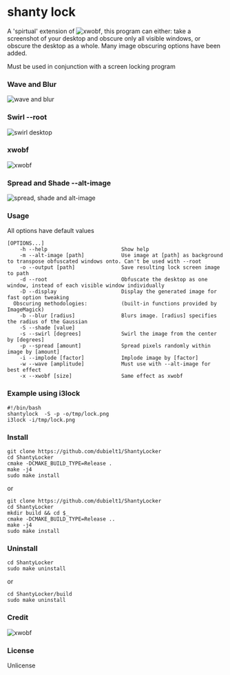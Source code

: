 # shanty lock

A 'spirtual' extension of ![xwobf](https://github.com/glindste/xwobf), this program can either:
take a screenshot of your desktop and obscure only all visible windows, or obscure the desktop as a whole.
Many image obscuring options have been added.

Must be used in conjunction with a screen locking program

### Wave and Blur
![wave and blur](https://user-images.githubusercontent.com/11619193/30526316-78bc986a-9bde-11e7-8ee4-7692c272cff2.PNG)

### Swirl --root
![swirl desktop](https://user-images.githubusercontent.com/11619193/30526318-78bdacb4-9bde-11e7-80a4-d7b8f6e3d08e.PNG)

### xwobf
![xwobf](https://user-images.githubusercontent.com/11619193/30526319-78bedb5c-9bde-11e7-8aed-014157da7e42.PNG)

### Spread and Shade --alt-image
![spread, shade and alt-image](https://user-images.githubusercontent.com/11619193/30526321-78beeca0-9bde-11e7-9aa5-4a505d505e93.PNG)

### Usage

All options have default values

```
[OPTIONS...]
    -h --help                        Show help
    -m --alt-image [path]            Use image at [path] as background to transpose obfuscated windows onto. Can't be used with --root
    -o --output [path]               Save resulting lock screen image to path
    -d --root                        Obfuscate the desktop as one window, instead of each visible window individually
    -D --display                     Display the generated image for fast option tweaking
  Obscuring methodologies:           (built-in functions provided by ImageMagick)
    -b --blur [radius]               Blurs image. [radius] specifies the radius of the Gaussian
    -S --shade [value]
    -s --swirl [degrees]             Swirl the image from the center by [degrees]
    -p --spread [amount]             Spread pixels randomly within image by [amount]
    -i --implode [factor]            Implode image by [factor]
    -w --wave [amplitude]            Must use with --alt-image for best effect
    -x --xwobf [size]                Same effect as xwobf
```

### Example using i3lock

```
#!/bin/bash
shantylock  -S -p -o/tmp/lock.png
i3lock -i/tmp/lock.png
```

### Install

```
git clone https://github.com/dubielt1/ShantyLocker
cd ShantyLocker
cmake -DCMAKE_BUILD_TYPE=Release .
make -j4
sudo make install
```

or

```
git clone https://github.com/dubielt1/ShantyLocker
cd ShantyLocker
mkdir build && cd $_
cmake -DCMAKE_BUILD_TYPE=Release ..
make -j4
sudo make install
```

### Uninstall

```
cd ShantyLocker
sudo make uninstall
```

or

```
cd ShantyLocker/build
sudo make uninstall
```

### Credit

![xwobf](https://github.com/glindste/xwobf)

### License

Unlicense